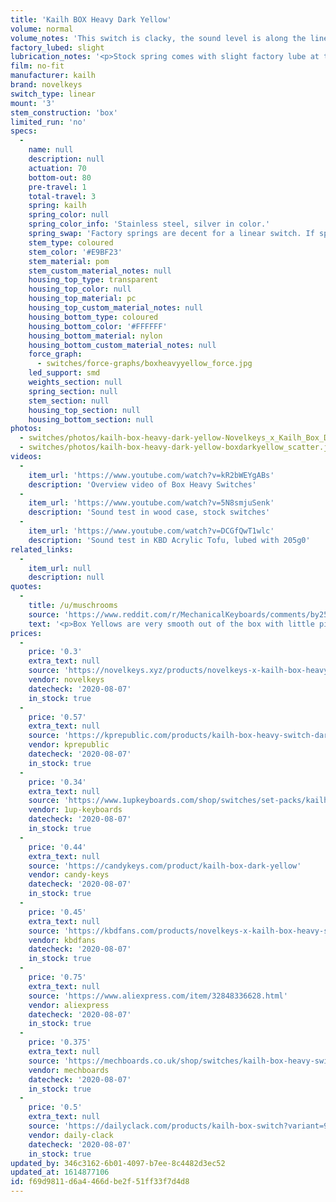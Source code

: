 ```yaml
---
title: 'Kailh BOX Heavy Dark Yellow'
volume: normal
volume_notes: 'This switch is clacky, the sound level is along the lines of most average budget linears (i.e. Gateron Yellows) but without as much of the scratch.'
factory_lubed: slight
lubrication_notes: '<p>Stock spring comes with slight factory lube at the bottom of the spring and a slight bit on the legs. However, there&#8217;s still a bit of spring ping and a slight bit of scratchiness. Both of these qualities can be solved with Krytox 205g0 and/or GPL 105. Otherwise, it&#8217;s a fairly smooth stock switch.</p>'
film: no-fit
manufacturer: kailh
brand: novelkeys
switch_type: linear
mount: '3'
stem_construction: 'box'
limited_run: 'no'
specs:
  -
    name: null
    description: null
    actuation: 70
    bottom-out: 80
    pre-travel: 1
    total-travel: 3
    spring: kailh
    spring_color: null
    spring_color_info: 'Stainless steel, silver in color.'
    spring_swap: 'Factory springs are decent for a linear switch. If spring swapping it should be noted this is a Kailh Box spring.'
    stem_type: coloured
    stem_color: '#E9BF23'
    stem_material: pom
    stem_custom_material_notes: null
    housing_top_type: transparent
    housing_top_color: null
    housing_top_material: pc
    housing_top_custom_material_notes: null
    housing_bottom_type: coloured
    housing_bottom_color: '#FFFFFF'
    housing_bottom_material: nylon
    housing_bottom_custom_material_notes: null
    force_graph:
      - switches/force-graphs/boxheavyyellow_force.jpg
    led_support: smd
    weights_section: null
    spring_section: null
    stem_section: null
    housing_top_section: null
    housing_bottom_section: null
photos:
  - switches/photos/kailh-box-heavy-dark-yellow-Novelkeys_x_Kailh_Box_Dark_Yellow_1024x1024@2x.jpg
  - switches/photos/kailh-box-heavy-dark-yellow-boxdarkyellow_scatter.jpg
videos:
  -
    item_url: 'https://www.youtube.com/watch?v=kR2bWEYgABs'
    description: 'Overview video of Box Heavy Switches'
  -
    item_url: 'https://www.youtube.com/watch?v=5N8smjuSenk'
    description: 'Sound test in wood case, stock switches'
  -
    item_url: 'https://www.youtube.com/watch?v=DCGfQwT1wlc'
    description: 'Sound test in KBD Acrylic Tofu, lubed with 205g0'
related_links:
  -
    item_url: null
    description: null
quotes:
  -
    title: /u/muschrooms
    source: 'https://www.reddit.com/r/MechanicalKeyboards/comments/by25m6/kailh_box_dark_yellow_switches/eqclork?utm_source=share&utm_medium=web2x'
    text: '<p>Box Yellows are very smooth out of the box with little ping. Due to their linearity, you can&#8217;t easily tell when they&#8217;ve actuated unless you bottom out, which combined with their spring weight, can get fatiguing over time. They can have a nice muted &#8216;pop&#8217; ey sound. They feel heavier than Clears unless you train yourself not to bottom out.</p>'
prices:
  -
    price: '0.3'
    extra_text: null
    source: 'https://novelkeys.xyz/products/novelkeys-x-kailh-box-heavy-switches?variant=3747940007976'
    vendor: novelkeys
    datecheck: '2020-08-07'
    in_stock: true
  -
    price: '0.57'
    extra_text: null
    source: 'https://kprepublic.com/products/kailh-box-heavy-switch-dark-yellow-burnt-orange-pale-blue-rgb-smd-switches-dustproof-switch-for-mechanical-keyboard-ip56-mx-1-px-48-switches?variant=9280911376428'
    vendor: kprepublic
    datecheck: '2020-08-07'
    in_stock: true
  -
    price: '0.34'
    extra_text: null
    source: 'https://www.1upkeyboards.com/shop/switches/set-packs/kailh-box-heavy-switches/'
    vendor: 1up-keyboards
    datecheck: '2020-08-07'
    in_stock: true
  -
    price: '0.44'
    extra_text: null
    source: 'https://candykeys.com/product/kailh-box-dark-yellow'
    vendor: candy-keys
    datecheck: '2020-08-07'
    in_stock: true
  -
    price: '0.45'
    extra_text: null
    source: 'https://kbdfans.com/products/novelkeys-x-kailh-box-heavy-switches-10pcs'
    vendor: kbdfans
    datecheck: '2020-08-07'
    in_stock: true
  -
    price: '0.75'
    extra_text: null
    source: 'https://www.aliexpress.com/item/32848336628.html'
    vendor: aliexpress
    datecheck: '2020-08-07'
    in_stock: true
  -
    price: '0.375'
    extra_text: null
    source: 'https://mechboards.co.uk/shop/switches/kailh-box-heavy-switches/'
    vendor: mechboards
    datecheck: '2020-08-07'
    in_stock: true
  -
    price: '0.5'
    extra_text: null
    source: 'https://dailyclack.com/products/kailh-box-switch?variant=9946278363178'
    vendor: daily-clack
    datecheck: '2020-08-07'
    in_stock: true
updated_by: 346c3162-6b01-4097-b7ee-8c4482d3ec52
updated_at: 1614877106
id: f69d9811-d6a4-466d-be2f-51ff33f7d4d8
---
```

